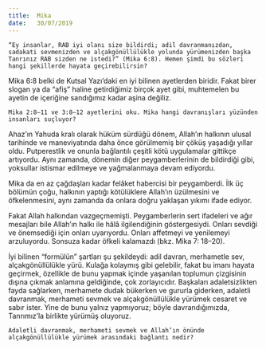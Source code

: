 ```yaml
---
title:  Mika
date:   30/07/2019
---
```


`“Ey insanlar, RAB iyi olanı size bildirdi; adil davranmanızdan, sadakati sevmenizden ve alçakgönüllülükle yolunda yürümenizden başka Tanrınız RAB sizden ne istedi?” (Mika 6:8). Hemen şimdi bu sözleri hangi şekillerde hayata geçirebilirsin?`

Mika 6:8 belki de Kutsal Yazı’daki en iyi bilinen ayetlerden biridir. Fakat birer slogan ya da “afiş” haline getirdiğimiz birçok ayet gibi, muhtemelen bu ayetin de içeriğine sandığımız kadar aşina değiliz.

`Mika 2:8–11 ve 3:8–12 ayetlerini oku. Mika hangi davranışları yüzünden insanları suçluyor?`

Ahaz’ın Yahuda kralı olarak hüküm sürdüğü dönem, Allah’ın halkının ulusal tarihinde ve maneviyatında daha önce görülmemiş bir çöküş yaşadığı yıllar oldu. Putperestlik ve onunla bağlantılı çeşitli kötü uygulamalar gittikçe artıyordu. Aynı zamanda, dönemin diğer peygamberlerinin de bildirdiği gibi, yoksullar istismar edilmeye ve yağmalanmaya devam ediyordu.

Mika da en az çağdaşları kadar felâket habercisi bir peygamberdi. İlk üç bölümün çoğu, halkının yaptığı kötülüklere Allah’ın üzülmesini ve öfkelenmesini, aynı zamanda da onlara doğru yaklaşan yıkımı ifade ediyor.

Fakat Allah halkından vazgeçmemişti. Peygamberlerin sert ifadeleri ve ağır mesajları bile Allah’ın halkı ile hâlâ ilgilendiğinin göstergesiydi. Onları sevdiği ve önemsediği için onları uyarıyordu. Onları affetmeyi ve yenilemeyi arzuluyordu. Sonsuza kadar öfkeli kalamazdı (bkz. Mika 7: 18–20).

İyi bilinen “formülün” şartları şu şekildeydi: adil davran, merhametle sev, alçakgönüllülükle yürü. Kulağa kolaymış gibi gelebilir, fakat bu imanı hayata geçirmek, özellikle de bunu yapmak içinde yaşanılan toplumun çizgisinin dışına çıkmak anlamına geldiğinde, çok zorlayıcıdır. Başkaları adaletsizlikten fayda sağlarken, merhamete dudak bükerken ve gururla giderken, adaletli davranmak, merhameti sevmek ve alçakgönüllülükle yürümek cesaret ve sabır ister. Yine de bunu yalnız yapmıyoruz; böyle davrandığımızda, Tanrımız’la birlikte yürümüş oluyoruz. 

`Adaletli davranmak, merhameti sevmek ve Allah’ın önünde alçakgönüllülükle yürümek arasındaki bağlantı nedir?`